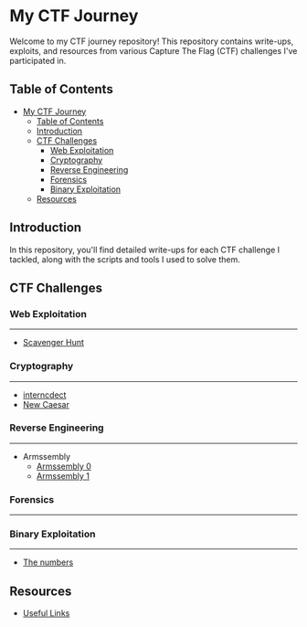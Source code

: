 # My CTF Journey

Welcome to my CTF journey repository! This repository contains write-ups, exploits, and resources from various Capture The Flag (CTF) challenges I've participated in.

## Table of Contents

- [My CTF Journey](#my-ctf-journey)
  - [Table of Contents](#table-of-contents)
  - [Introduction](#introduction)
  - [CTF Challenges](#ctf-challenges)
    - [Web Exploitation](#web-exploitation)
    - [Cryptography](#cryptography)
    - [Reverse Engineering](#reverse-engineering)
    - [Forensics](#forensics)
    - [Binary Exploitation](#binary-exploitation)
  - [Resources](#resources)

## Introduction

In this repository, you'll find detailed write-ups for each CTF challenge I tackled, along with the scripts and tools I used to solve them.

## CTF Challenges

### Web Exploitation
-------
- [Scavenger Hunt](picoCTF/Scavenger_Hunt/Scavenger_Hunt.md)

### Cryptography
-------
- [interncdect](picoCTF/interncdec/interencdec.md)
- [New Caesar](picoCTF/New_Caesar/New_Caesar.md)


### Reverse Engineering
-------
- Armssembly
  - [Armssembly 0](picoCTF/ARMssembly_0/ARMssembly_0.md)
  - [Armssembly 1](picoCTF/ARMssembly_1/ARMssembly_1.md)

### Forensics
-------

### Binary Exploitation
-------
- [The numbers](picoCTF/The_Numbers/The_Numbers.md)

## Resources

- [Useful Links](Resources.md)
